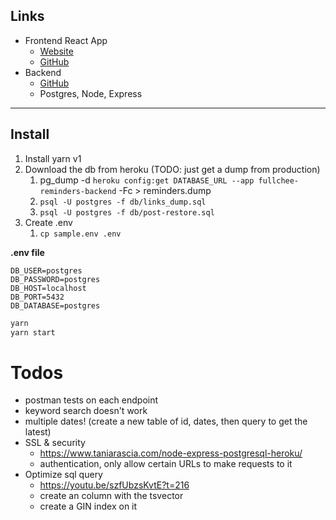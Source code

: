 ## Links

- Frontend React App
  - [Website](https://fullchee-values.netlify.com/)
  - [GitHub](https://github.com/Fullchee/values-client)
- Backend
  - [GitHub](https://github.com/Fullchee/reminders-backend)
  - Postgres, Node, Express

---

## Install

1. Install yarn v1
2. Download the db from heroku (TODO: just get a dump from production)
   1. pg_dump -d `heroku config:get DATABASE_URL --app fullchee-reminders-backend` -Fc > reminders.dump
   2. `psql -U postgres -f db/links_dump.sql`
   3. `psql -U postgres -f db/post-restore.sql`
3. Create .env
   1. `cp sample.env .env`


**.env file**
```
DB_USER=postgres
DB_PASSWORD=postgres
DB_HOST=localhost
DB_PORT=5432
DB_DATABASE=postgres
```


```bash
yarn
yarn start
```

# Todos
- postman tests on each endpoint
- keyword search doesn't work
- multiple dates! (create a new table of id, dates, then query to get the latest)
- SSL & security
  - https://www.taniarascia.com/node-express-postgresql-heroku/
  - authentication, only allow certain URLs to make requests to it
- Optimize sql query
  - https://youtu.be/szfUbzsKvtE?t=216
  - create an column with the tsvector
  - create a GIN index on it


